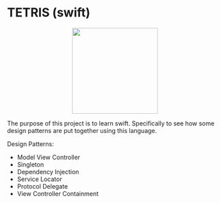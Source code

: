 # TETRIS (swift)

<p align="center">
  <img src="./tetris_demo.gif" alt="" width="200" />
</p>

The purpose of this project is to learn swift. 
Specifically to see how some design patterns are put together using this language.

Design Patterns:
- Model View Controller
- Singleton
- Dependency Injection
- Service Locator
- Protocol Delegate
- View Controller Containment
